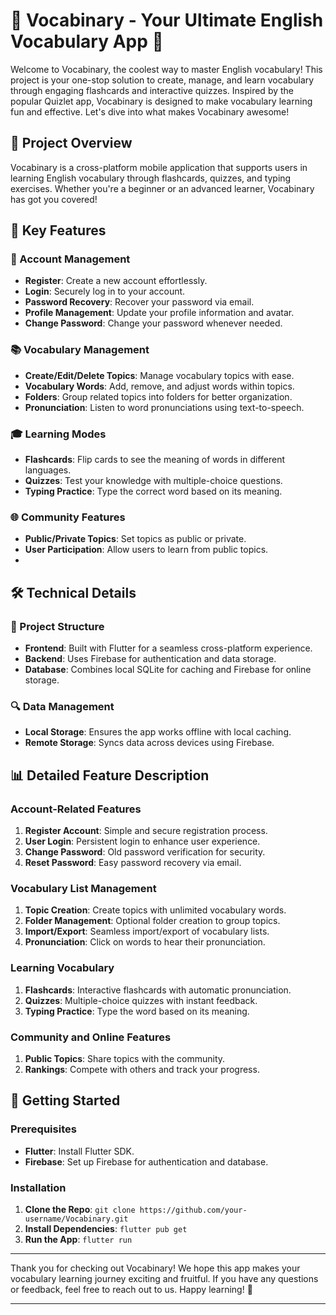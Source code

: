 # 🚀 Vocabinary - Your Ultimate English Vocabulary App 🚀

Welcome to Vocabinary, the coolest way to master English vocabulary! This project is your one-stop solution to create, manage, and learn vocabulary through engaging flashcards and interactive quizzes. Inspired by the popular Quizlet app, Vocabinary is designed to make vocabulary learning fun and effective. Let's dive into what makes Vocabinary awesome!

## 📱 Project Overview

Vocabinary is a cross-platform mobile application that supports users in learning English vocabulary through flashcards, quizzes, and typing exercises. Whether you're a beginner or an advanced learner, Vocabinary has got you covered!

## 🌟 Key Features

### 🔐 Account Management
- **Register**: Create a new account effortlessly.
- **Login**: Securely log in to your account.
- **Password Recovery**: Recover your password via email.
- **Profile Management**: Update your profile information and avatar.
- **Change Password**: Change your password whenever needed.

### 📚 Vocabulary Management
- **Create/Edit/Delete Topics**: Manage vocabulary topics with ease.
- **Vocabulary Words**: Add, remove, and adjust words within topics.
- **Folders**: Group related topics into folders for better organization.
- **Pronunciation**: Listen to word pronunciations using text-to-speech.

### 🎓 Learning Modes
- **Flashcards**: Flip cards to see the meaning of words in different languages.
- **Quizzes**: Test your knowledge with multiple-choice questions.
- **Typing Practice**: Type the correct word based on its meaning.

### 🌐 Community Features
- **Public/Private Topics**: Set topics as public or private.
- **User Participation**: Allow users to learn from public topics.
- 
## 🛠️ Technical Details

### 📂 Project Structure
- **Frontend**: Built with Flutter for a seamless cross-platform experience.
- **Backend**: Uses Firebase for authentication and data storage.
- **Database**: Combines local SQLite for caching and Firebase for online storage.

### 🔍 Data Management
- **Local Storage**: Ensures the app works offline with local caching.
- **Remote Storage**: Syncs data across devices using Firebase.

## 📊 Detailed Feature Description

### Account-Related Features
1. **Register Account**: Simple and secure registration process.
2. **User Login**: Persistent login to enhance user experience.
3. **Change Password**: Old password verification for security.
4. **Reset Password**: Easy password recovery via email.

### Vocabulary List Management
1. **Topic Creation**: Create topics with unlimited vocabulary words.
2. **Folder Management**: Optional folder creation to group topics.
3. **Import/Export**: Seamless import/export of vocabulary lists.
4. **Pronunciation**: Click on words to hear their pronunciation.

### Learning Vocabulary
1. **Flashcards**: Interactive flashcards with automatic pronunciation.
2. **Quizzes**: Multiple-choice quizzes with instant feedback.
3. **Typing Practice**: Type the word based on its meaning.

### Community and Online Features
1. **Public Topics**: Share topics with the community.
2. **Rankings**: Compete with others and track your progress.

## 🚀 Getting Started

### Prerequisites
- **Flutter**: Install Flutter SDK.
- **Firebase**: Set up Firebase for authentication and database.

### Installation
1. **Clone the Repo**: `git clone https://github.com/your-username/Vocabinary.git`
2. **Install Dependencies**: `flutter pub get`
3. **Run the App**: `flutter run`

---

Thank you for checking out Vocabinary! We hope this app makes your vocabulary learning journey exciting and fruitful. If you have any questions or feedback, feel free to reach out to us. Happy learning! 🎉

---
